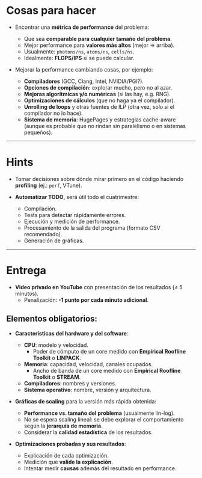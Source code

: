 # Cosas para hacer

- Encontrar una **métrica de performance** del problema:
  - Que sea **comparable para cualquier tamaño del problema**.
  - Mejor performance para **valores más altos** (mejor ⇒ arriba).
  - Usualmente: `photons/ns`, `atoms/ns`, `cells/ns`.
  - Idealmente: **FLOPS/IPS** si se puede calcular.

- Mejorar la performance cambiando cosas, por ejemplo:
  - **Compiladores** (GCC, Clang, Intel, NVIDIA/PGI?).
  - **Opciones de compilación**: explorar mucho, pero no al azar.
  - **Mejoras algorítmicas y/o numéricas** (si las hay, e.g. RNG).
  - **Optimizaciones de cálculos** (que no haga ya el compilador).
  - **Unrolling de loops** y otras fuentes de ILP (otra vez, solo si el compilador no lo hace).
  - **Sistema de memoria**: HugePages y estrategias cache-aware (aunque es probable que no rindan sin paralelismo o en sistemas pequeños).

---

# Hints

- Tomar decisiones sobre dónde mirar primero en el código haciendo **profiling** (ej.: `perf`, VTune).

- **Automatizar TODO**, será útil todo el cuatrimestre:
  - Compilación.
  - Tests para detectar rápidamente errores.
  - Ejecución y medición de performance.
  - Procesamiento de la salida del programa (formato CSV recomendado).
  - Generación de gráficas.

---

# Entrega

- **Video privado en YouTube** con presentación de los resultados (≤ 5 minutos).
  - Penalización: **-1 punto por cada minuto adicional**.

## Elementos obligatorios:

- **Características del hardware y del software**:
  - **CPU**: modelo y velocidad.
    - Poder de cómputo de un core medido con **Empirical Roofline Toolkit** o **LINPACK**.
  - **Memoria**: capacidad, velocidad, canales ocupados.
    - Ancho de banda de un core medido con **Empirical Roofline Toolkit** o **STREAM**.
  - **Compiladores**: nombres y versiones.
  - **Sistema operativo**: nombre, versión y arquitectura.

- **Gráficas de scaling** para la versión más rápida obtenida:
  - **Performance vs. tamaño del problema** (usualmente lin-log).
  - No se espera scaling lineal: se debe explorar el comportamiento según la **jerarquía de memoria**.
  - Considerar la **calidad estadística** de los resultados.

- **Optimizaciones probadas y sus resultados**:
  - Explicación de cada optimización.
  - Medición que **valide la explicación**.
  - Intentar medir **causas** además del resultado en performance.
